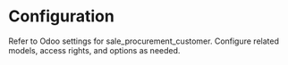 # Configuration

Refer to Odoo settings for sale_procurement_customer. Configure related models, access rights, and options as needed.
